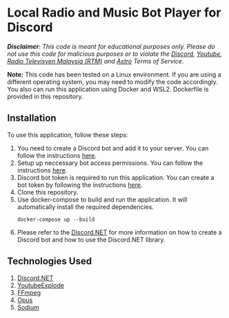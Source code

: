 # Local Radio and Music Bot Player for Discord

**_Disclaimer_**: _This code is meant for educational purposes only. Please do not use this code for malicious purposes or to violate the [Discord](https://discord.com), [Youtube](https://www.youtube.com), [Radio Televisyen Malaysia (RTM)](https://www.rtm.gov.my) and [Astro](https://www.astro.com.my) Terms of Service._

**Note:** This code has been tested on a Linux environment. If you are using a different operating system, you may need to modify the code accordingly. You also can run this application using Docker and WSL2. Dockerfile is provided in this repository.

## Installation

To use this application, follow these steps:

1. You need to create a Discord bot and add it to your server. You can follow the instructions [here](https://discord.com/developers/docs/intro).
2. Setup up neccessary bot access permissions. You can follow the instructions [here](https://discord.com/developers/docs/topics/permissions).
3. Discord bot token is required to run this application. You can create a bot token by following the instructions [here](https://discord.com/developers/docs/topics/oauth2#bots).
3. Clone this repository.
4. Use docker-compose to build and run the application. It will automatically install the required dependencies.
   ```
   docker-compose up --build
   ```
5. Please refer to the [Discord.NET](https://discordnet.dev) for more information on how to create a Discord bot and how to use the Discord.NET library.

## Technologies Used
1. [Discord.NET](https://discordnet.dev)
2. [YoutubeExplode](https://github.com/Tyrrrz/YoutubeExplode)
3. [FFmpeg](https://ffmpeg.org)
4. [Opus](https://opus-codec.org)
5. [Sodium](https://doc.libsodium.org)